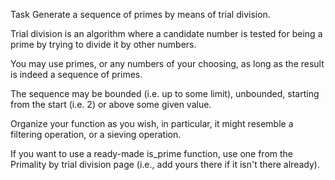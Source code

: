 Task
Generate a sequence of primes by means of trial division.


Trial division is an algorithm where a candidate number is tested for being a prime by trying to divide it by other numbers.

You may use primes, or any numbers of your choosing, as long as the result is indeed a sequence of primes.

The sequence may be bounded (i.e. up to some limit), unbounded, starting from the start (i.e. 2) or above some given value.

Organize your function as you wish, in particular, it might resemble a filtering operation, or a sieving operation.

If you want to use a ready-made is_prime function, use one from the Primality by trial division page (i.e., add yours there if it isn't there already).
